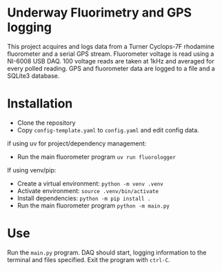 # Underway Fluorimetry and GPS logging

This project acquires and logs data from a Turner Cyclops-7F rhodamine fluorometer
and a serial GPS stream. Fluorometer voltage is read using a NI-6008 USB DAQ.
100 voltage reads are taken at 1kHz and averaged for every polled reading.
GPS and fluorometer data are logged to a file and a SQLite3 database.

# Installation

* Clone the repository
* Copy `config-template.yaml` to `config.yaml` and edit config data.

if using uv for project/dependency management:

* Run the main fluorometer program `uv run fluorologger`

If using venv/pip:

* Create a virtual environment: `python -m venv .venv`
* Activate environment: `source .venv/bin/activate`
* Install dependencies: `python -m pip install .`
* Run the main fluorometer program `python -m main.py`

# Use

Run the `main.py` program. DAQ should start, 
logging information to the terminal and files specified.
Exit the program with `ctrl-C`.

